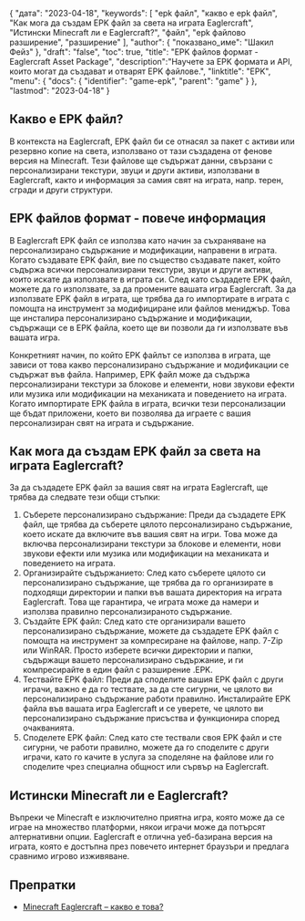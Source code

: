 {
"дата": "2023-04-18",
  "keywords": [
"epk файл",
"какво е epk файл",
"Как мога да създам EPK файл за света на играта Eaglercraft",
"Истински Minecraft ли е Eaglercraft?",
"файл",
"epk файлово разширение",
"разширение"
],
  "author": {
"показвано_име": "Шакил Фейз"
},
"draft": "false",
"toc": true,
"title": "EPK файлов формат - Eaglercraft Asset Package",
  "description":"Научете за EPK формата и API, които могат да създават и отварят EPK файлове.",
"linktitle": "EPK",
  "menu": {
    "docs": {
      "identifier": "game-epk",
      "parent": "game"
}
},
"lastmod": "2023-04-18"
}

## Какво е EPK файл?

В контекста на Eaglercraft, EPK файл би се отнасял за пакет с активи или резервно копие на света, използвано от тази създадена от фенове версия на Minecraft. Тези файлове ще съдържат данни, свързани с персонализирани текстури, звуци и други активи, използвани в Eaglercraft, както и информация за самия свят на играта, напр. терен, сгради и други структури.

## EPK файлов формат - повече информация

В Eaglercraft EPK файл се използва като начин за съхраняване на персонализирано съдържание и модификации, направени в играта. Когато създавате EPK файл, вие по същество създавате пакет, който съдържа всички персонализирани текстури, звуци и други активи, които искате да използвате в играта си. След като създадете EPK файл, можете да го използвате, за да промените вашата игра Eaglercraft. За да използвате EPK файл в играта, ще трябва да го импортирате в играта с помощта на инструмент за модифициране или файлов мениджър. Това ще инсталира персонализирано съдържание и модификации, съдържащи се в EPK файла, което ще ви позволи да ги използвате във вашата игра.

Конкретният начин, по който EPK файлът се използва в играта, ще зависи от това какво персонализирано съдържание и модификации се съдържат във файла. Например, EPK файл може да съдържа персонализирани текстури за блокове и елементи, нови звукови ефекти или музика или модификации на механиката и поведението на играта. Когато импортирате EPK файла в играта, всички тези персонализации ще бъдат приложени, което ви позволява да играете с вашия персонализиран свят на играта и съдържание.

## Как мога да създам EPK файл за света на играта Eaglercraft?

За да създадете EPK файл за вашия свят на играта Eaglercraft, ще трябва да следвате тези общи стъпки:

1. Съберете персонализирано съдържание: Преди да създадете EPK файл, ще трябва да съберете цялото персонализирано съдържание, което искате да включите във вашия свят на игри. Това може да включва персонализирани текстури за блокове и елементи, нови звукови ефекти или музика или модификации на механиката и поведението на играта.
2. Организирайте съдържанието: След като съберете цялото си персонализирано съдържание, ще трябва да го организирате в подходящи директории и папки във вашата директория на играта Eaglercraft. Това ще гарантира, че играта може да намери и използва правилно персонализираното съдържание.
3. Създайте EPK файл: След като сте организирали вашето персонализирано съдържание, можете да създадете EPK файл с помощта на инструмент за компресиране на файлове, напр. 7-Zip или WinRAR. Просто изберете всички директории и папки, съдържащи вашето персонализирано съдържание, и ги компресирайте в един файл с разширение .EPK.
4. Тествайте EPK файл: Преди да споделите вашия EPK файл с други играчи, важно е да го тествате, за да сте сигурни, че цялото ви персонализирано съдържание работи правилно. Инсталирайте EPK файла във вашата игра Eaglercraft и се уверете, че цялото ви персонализирано съдържание присъства и функционира според очакванията.
5. Споделете EPK файл: След като сте тествали своя EPK файл и сте сигурни, че работи правилно, можете да го споделите с други играчи, като го качите в услуга за споделяне на файлове или го споделите чрез специална общност или сървър на Eaglercraft.

## Истински Minecraft ли е Eaglercraft?

Въпреки че Minecraft е изключително приятна игра, която може да се играе на множество платформи, някои играчи може да потърсят алтернативни опции. Eaglercraft е отлична уеб-базирана версия на играта, която е достъпна през повечето интернет браузъри и предлага сравнимо игрово изживяване.

## Препратки
* [Minecraft Eaglercraft – какво е това?](https://apexminecrafthosting.com/eaglercraft-minecraft/)

